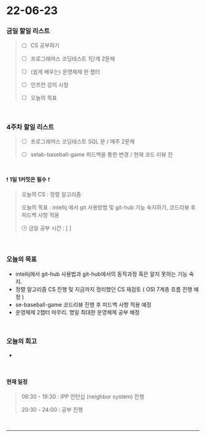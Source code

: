 # 22-06-23
 ### 금일 할일 리스트 


> - [ ]  CS 공부하기  
>
> - [ ]  프로그래머스 코딩테스트 1단계 2문제 
>
> - [ ]  (쉽게 배우는) 운영체제 한 챕터 
>
> - [ ]  인프런 강의 시청
>
> - [ ]  오늘의 목표    

<br/>

### 4주차 할일 리스트  

> - [ ]  프로그래머스 코딩테스트 SQL 문 / 매주 2문제  
>
> - [ ]  selab-baseball-game 피드백을 통한 변경 / 현재 코드 리뷰 전

<br/>

❗ **1일 1커밋은 필수** ❗
> 오늘의 CS : 정렬 알고리즘
>
> 오늘의 목표  : intellij 에서 git 사용방법 및 git-hub 기능 숙지하기, 코드리뷰 후 피드백 사항 적용
>
> 🕒 금일 공부 시간 :  [  ]    
  
<br/>

### 오늘의 목표
- intellij에서 git-hub 사용법과 git-hub에서의 동작과정 혹은 알지 못하는 기능 숙지.
- 정렬 알고리즘 CS 진행 및 지금까지 정리했던 CS 재검토 ( OSI 7계층 흐름 진행 예정 )
- se-baseball-game 코드리뷰 진행 후 피드백 사항 적용 예정
- 운영체제 2챕터 마무리. 명일 최대한 운영체제 공부 예정


<br>

### 오늘의 회고
- 



<br>

#### 현재 일정  

> 06:30 - 19:30 : IPP 인턴십 (neighbor system) 진행 
>
> 20:30 - 24:00 : 공부 진행 

<br/>

------------  